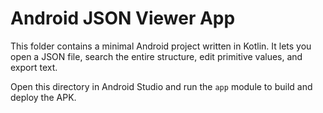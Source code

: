 # Android JSON Viewer App

This folder contains a minimal Android project written in Kotlin. It lets you open a JSON file, search the entire structure, edit primitive values, and export text.

Open this directory in Android Studio and run the `app` module to build and deploy the APK.
